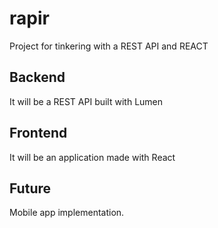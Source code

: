 # rapir
Project for tinkering with a REST API and REACT

## Backend  
It will be a REST API built with Lumen

## Frontend
It will be an application made with React

## Future
Mobile app implementation.
